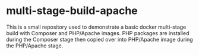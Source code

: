 # multi-stage-build-apache

This is a small repository used to demonstrate a basic docker multi-stage build with Composer and PHP/Apache images. PHP packages are installed during the Composer stage then copied over into PHP/Apache image during the PHP/Apache stage.